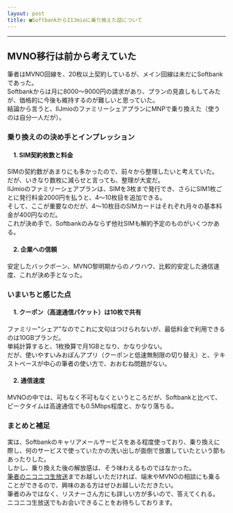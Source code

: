 ```yaml
---
layout: post
title: ■SoftbankからIIJmioに乗り換えた話について
---
```

---

## **MVNO移行は前から考えていた**
筆者はMVNO回線を、20枚以上契約しているが、メイン回線は未だにSoftbankであった。  
Softbankからは月に8000～9000円の請求があり、プランの見直しもしてみたが、価格的に今後も維持するのが難しいと思っていた。  
結論から言うと、IIJmioのファミリーシェアプランにMNPで乗り換えた（使うのは自分一人だが）。  

### **乗り換えのの決め手とインプレッション**

#### 　1. SIM契約枚数と料金
SIMの契約数があまりにも多かったので、前々から整理したいと考えていた。  
だが、いきなり数枚に減らせと言っても、整理が大変だ。  
IIJmioのファミリーシェアプランは、SIMを3枚まで発行でき、さらにSIM1枚ごとに発行料金2000円を払うと、4～10枚目を追加できる。  
そして、ここが重要なのだが、4～10枚目のSIMカードはそれぞれ月々の基本料金が400円なのだ。  
これが決め手で、Softbankのみならず他社SIMも解約予定のものがいくつかある。

#### 　2. 企業への信頼
安定したバックボーン、MVNO黎明期からのノウハウ、比較的安定した通信速度、これが決め手となった。



### **いまいちと感じた点**

#### 　1. クーポン（高速通信パケット）は10枚で共有

ファミリー"シェア"なのでこれに文句はつけられないが、最低料金で利用できるのは10GBプランだ。  
単純計算すると、1枚換算で月1GBとなり、かなり少ない。  
だが、使いやすいみおぽんアプリ（クーポンと低速無制限の切り替え）と、テキストベースが中心の筆者の使い方で、おおむね問題がない。  

#### 　2. 通信速度
MVNOの中では、可もなく不可もなくというところだが、Softbankと比べて、ピークタイムは高速通信でも0.5Mbps程度と、かなり落ちる。  


### **まとめと補足**
実は、Softbankのキャリアメールサービスをある程度使っており、乗り換えに際し、何のサービスで使っていたかの洗い出しが面倒で放置していたという節もあったりした。  
しかし、乗り換えた後の解放感は、そう味わえるものではなかった。  
[筆者のニコニコ生放送](http://com.nicovideo.jp/community/co1136215)までお越しいただければ、端末やMVNOの相談にも乗ることができるので、興味のある方はぜひお越しいただきたい。  
筆者のみではなく、リスナーさん方にも詳しい方が多いので、答えてくれる。  
ニコニコ生放送でもお会いできることをお待ちしております。
